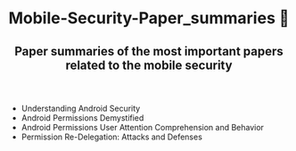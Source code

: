 <html>
  <header>
    <h1 title="Paper Summaries"> Mobile-Security-Paper_summaries 📃</h1>
    <h2>Paper summaries of the most important papers related to the mobile security</h2>
  </header>
  
  <body>
    <ul>
      <li>Understanding Android Security</li>
      <li>Android Permissions Demystified</li>
      <li>Android Permissions User Attention Comprehension and Behavior</li>
      <li>Permission Re-Delegation: Attacks and Defenses</li>
    </ul>
  </body>
 
</html>
